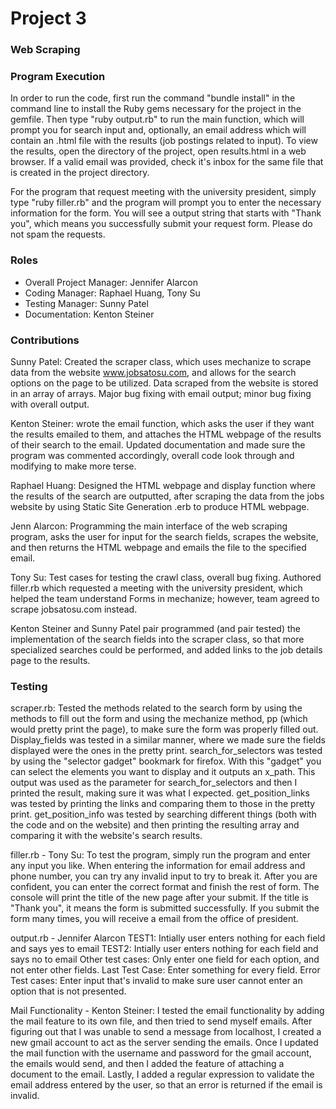 # Project 3
### Web Scraping

### Program Execution
In order to run the code, first run the command "bundle install" in the command line to install the Ruby gems necessary
for the project in the gemfile.  Then type "ruby output.rb" to run the main function, which will prompt you for search
input and, optionally, an email address which will contain an .html file with the results (job postings related to
input).  To view the results, open the directory of the project, open results.html in a web browser.  If a valid email
was provided, check it's inbox for the same file that is created in the project directory.

For the program that request meeting with the university president, simply type "ruby filler.rb" and the program will
prompt you to enter the necessary information for the form. You will see a output string that starts with "Thank you",
which means you successfully submit your request form. Please do not spam the requests.

### Roles
* Overall Project Manager: Jennifer Alarcon
* Coding Manager: Raphael Huang, Tony Su
* Testing Manager: Sunny Patel
* Documentation: Kenton Steiner

### Contributions

Sunny Patel: Created the scraper class, which uses mechanize to scrape data from the website www.jobsatosu.com, and
 allows for the search options on the page to be utilized.  Data scraped from the website is stored in an array of
  arrays. Major bug fixing with email output; minor bug fixing with overall output.

Kenton Steiner: wrote the email function, which asks the user if they want the results emailed to them, and attaches
the HTML webpage of the results of their search to the email.  Updated documentation and made sure the program was
commented accordingly, overall code look through and modifying to make more terse. 

Raphael Huang: Designed the HTML webpage and display function where the results of the search are outputted, after
scraping the data from the jobs website by using Static Site Generation .erb to produce HTML webpage.  

Jenn Alarcon: Programming the main interface of the web scraping program, asks the user for input for the search
fields, scrapes the website, and then returns the HTML webpage and emails the file to the specified email. 

Tony Su: Test cases for testing the crawl class, overall bug fixing. Authored filler.rb which requested a meeting with
the university president, which helped the team understand Forms in mechanize; however, team agreed to scrape
jobsatosu.com instead.

Kenton Steiner and Sunny Patel pair programmed (and pair tested) the implementation of the search fields into the
scraper class, so that more specialized searches could be performed, and added links to the job details page to
the results. 

### Testing

scraper.rb: Tested the methods related to the search form by using the methods to fill out the form and using the
mechanize method, pp (which would pretty print the page), to make sure the form was properly filled out. Display_fields was tested in a similar manner,
where we made sure the fields displayed were the ones in the pretty print. search_for_selectors was tested by using the
"selector gadget" bookmark for firefox. With this "gadget" you can select the elements you want to display and it
outputs an x_path. This output was used as the parameter for search_for_selectors and then I printed the result,
making sure it was what I expected. get_position_links was tested by printing the links and comparing them to those
in the pretty print. get_position_info was tested by searching different things (both with the code and on the website)
and then printing the resulting array and comparing it with the website's search results.

filler.rb - Tony Su: To test the program, simply run the program and enter any input you like. When entering the information for email address and phone number, you can try any invalid input to try to break it. After you are confident, you can enter the correct format and finish the rest of form. The console will print the title of the new page after your submit. If the title is "Thank you", it means the form is submitted successfully. If you submit the form many times, you will receive a email from the office of president.

output.rb  - Jennifer Alarcon
TEST1: Intially user enters nothing for each field and says yes to email
TEST2: Intially user enters nothing for each field and says no to email
Other test cases: Only enter one field for each option, and not enter other fields. 
Last Test Case: Enter something for every field. 
Error Test cases: Enter input that's invalid  to make sure user cannot enter an option that is not presented. 

Mail Functionality - Kenton Steiner: 
I tested the email functionality by adding the mail feature to its own file, and then tried to send myself emails.  After figuring out that I was unable to send a message from localhost, I created a new gmail account to act as the server sending the emails.  Once I updated the mail function with the username and password for the gmail account, the emails would send, and then I added the feature of attaching a document to the email.  Lastly, I added a regular expression to validate the email address entered by the user, so that an error is returned if the email is invalid.

